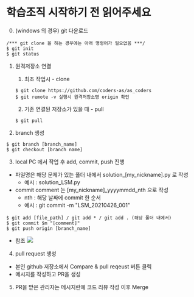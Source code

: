 # 학습조직 시작하기 전 읽어주세요

0. (windows 의 경우) git 다운로드
~~~
/*** git clone 을 하는 경우에는 아래 명령어가 필요없음 ***/
$ git init
$ git status
~~~
1. 원격저장소 연결

    1. 최초 작업시 - clone
    ~~~
    $ git clone https://github.com/coders-as/as_coders
    $ git remote -v 실행시 원격저장소명 origin 확인
    ~~~
    2. 기존 연결된 저장소가 있을 때 - pull
    ~~~
    $ git pull
    ~~~

2. branch 생성
~~~
$ git branch [branch_name]
$ git checkout [branch name]
~~~

3. local PC 에서 작업 후 add, commit, push 진행
- 파일명은 해당 문제가 있는 폴더 내에서 solution_[my_nickname].py 로 작성
  - 예시 : solution_LSM.py
- commit comment 는 [my_nickname]_yyyymmdd_nth 으로 작성 
  - nth : 해당 날짜에 commit 한 순서
  - 예시 : git commit -m "LSM_20210426_001"
~~~
$ git add [file_path] / git add * / git add . (해당 폴더 내에서)
$ git commit $m "[comment]"
$ git push origin [branch_name]
~~~
* 참조
![](https://www.secmem.org/assets/images/git_pr/git_transaction.png)

4. pull request 생성
- 본인 github 저장소에서 Compare & pull reqeust 버튼 클릭
- 메시지를 작성하고 PR을 생성

5. PR을 받은 관리자는 메시지란에 코드 리뷰 작성 이후 Merge
